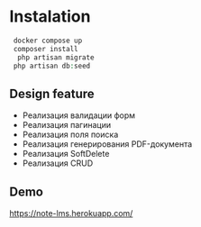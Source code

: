 # Instalation 
```php
 docker compose up
 composer install
  php artisan migrate
 php artisan db:seed
```
## Design feature

- Реализация валидации форм
- Реализация пагинации
- Реализация поля поиска
- Реализация генерирования PDF-документа 
- Реализация SoftDelete 
- Реализация CRUD 

## Demo
  https://note-lms.herokuapp.com/
